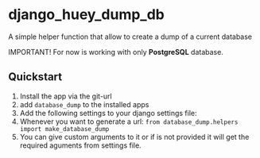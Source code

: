 # django_huey_dump_db
A simple helper function that allow to create a dump of a current database

IMPORTANT! For now is working with only **PostgreSQL** database.

## Quickstart

1. Install the app via the git-url
2. add `database_dump` to the installed apps
3. Add the following settings to your django settings file:
4. Whenever you want to generate a url: `from database_dump.helpers import make_database_dump`
5. You can give custom arguments to it or if is not provided it will get the required aguments from settings file.